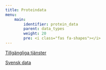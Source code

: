 ```yaml
---
title: Proteindata
menu:
    main:
        identifier: protein_data
        parent: data_types
        weight: 20
        pre: <i class="fas fa-shapes"></i>
---
```



[Tillgängliga tjänster](available_services)

[Svensk data](swedish_data)
